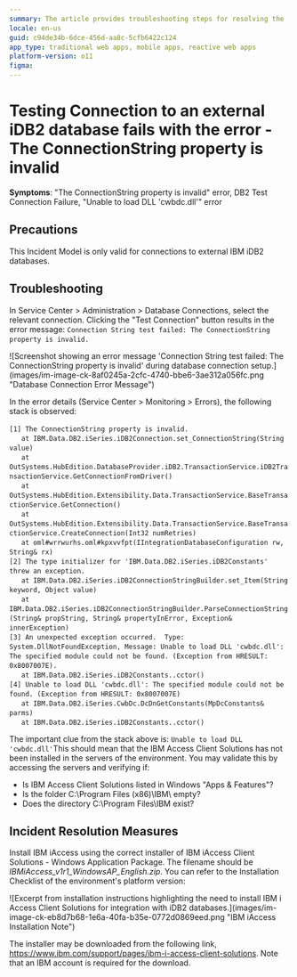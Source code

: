 ```yaml
---
summary: The article provides troubleshooting steps for resolving the 'ConnectionString property is invalid' error when testing connections to external iDB2 databases.
locale: en-us
guid: c94de34b-6dce-456d-aa8c-5cfb6422c124
app_type: traditional web apps, mobile apps, reactive web apps
platform-version: o11
figma:
---
```

# Testing Connection to an external iDB2 database fails with the error - The ConnectionString property is invalid

<p><strong>Symptoms</strong>: "The ConnectionString property is invalid" error, DB2 Test Connection Failure, "Unable to load DLL 'cwbdc.dll'" error</p>

<h2>Precautions</h2>

<p>This Incident Model is only valid for connections to external IBM iDB2 databases.</p>

<h2>Troubleshooting</h2>

<p>In Service Center &gt; Administration &gt; Database Connections, select the relevant connection. Clicking the "Test Connection" button results in the error message: <code class="editorCode">Connection String test failed: The ConnectionString property is invalid.</code></p>

<p>![Screenshot showing an error message 'Connection String test failed: The ConnectionString property is invalid' during database connection setup.](images/im-image-ck-8af0245a-2cfc-4740-bbe6-3ae312a056fc.png "Database Connection Error Message")</p>

<p>In the error details (Service Center &gt; Monitoring &gt; Errors), the following stack is observed:<br/></p>

<p><code class="editorCode">[1] The ConnectionString property is invalid.</code><br/>
<code class="editorCode">   at IBM.Data.DB2.iSeries.iDB2Connection.set_ConnectionString(String value)</code><br/>
<code class="editorCode">   at OutSystems.HubEdition.DatabaseProvider.iDB2.TransactionService.iDB2TransactionService.GetConnectionFromDriver()</code><br/>
<code class="editorCode">   at OutSystems.HubEdition.Extensibility.Data.TransactionService.BaseTransactionService.GetConnection()</code><br/>
<code class="editorCode">   at OutSystems.HubEdition.Extensibility.Data.TransactionService.BaseTransactionService.CreateConnection(Int32 numRetries)</code><br/>
<code class="editorCode">   at oml#wrrwurhs.oml#kpxvvfpt(IIntegrationDatabaseConfiguration rw, String&amp; rx)</code><br/>
<code class="editorCode">[2] The type initializer for 'IBM.Data.DB2.iSeries.iDB2Constants' threw an exception.</code><br/>
<code class="editorCode">   at IBM.Data.DB2.iSeries.iDB2ConnectionStringBuilder.set_Item(String keyword, Object value)</code><br/>
<code class="editorCode">   at IBM.Data.DB2.iSeries.iDB2ConnectionStringBuilder.ParseConnectionString(String&amp; propString, String&amp; propertyInError, Exception&amp; innerException)</code><br/>
<code class="editorCode">[3] An unexpected exception occurred.  Type: System.DllNotFoundException, Message: Unable to load DLL 'cwbdc.dll': The specified module could not be found. (Exception from HRESULT: 0x8007007E).</code><br/>
<code class="editorCode">   at IBM.Data.DB2.iSeries.iDB2Constants..cctor()</code><br/>
<code class="editorCode">[4] Unable to load DLL 'cwbdc.dll': The specified module could not be found. (Exception from HRESULT: 0x8007007E)</code><br/>
<code class="editorCode">   at IBM.Data.DB2.iSeries.CwbDc.DcDnGetConstants(MpDcConstants&amp; parms)</code><br/>
<code class="editorCode">   at IBM.Data.DB2.iSeries.iDB2Constants..cctor()</code><br/>
 </p>

<p>The important clue from the stack above is: <code class="editorCode">Unable to load DLL 'cwbdc.dll'</code>This should mean that the IBM Access Client Solutions has not been installed in the servers of the environment. You may validate this by accessing the servers and verifying if:</p>

<ul>
    <li>Is IBM Access Client Solutions listed in Windows "Apps &amp; Features"?</li>
    <li>Is the folder C:\Program Files (x86)\IBM\ empty?</li>
    <li>Does the directory C:\Program Files\IBM exist?</li>
</ul>

<h2>Incident Resolution Measures</h2>

<p>Install IBM iAccess using the correct installer of IBM iAccess Client Solutions - Windows Application Package.  The filename should be <em>IBMiAccess_v1r1_WindowsAP_English.zip</em>. You can refer to the Installation Checklist of the environment's platform version:</p>

<p>![Excerpt from installation instructions highlighting the need to install IBM i Access Client Solutions for integration with iDB2 databases.](images/im-image-ck-eb8d7b68-1e6a-40fa-b35e-0772d0869eed.png "IBM iAccess Installation Note")</p>

<p>The installer may be downloaded from the following link, <a href="https://www.ibm.com/support/pages/ibm-i-access-client-solutions">https://www.ibm.com/support/pages/ibm-i-access-client-solutions</a>. Note that an IBM account is required for the download.</p>
